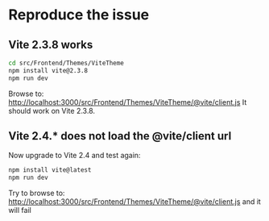 # Reproduce the issue


## Vite 2.3.8 works
```bash
cd src/Frontend/Themes/ViteTheme
npm install vite@2.3.8
npm run dev
```

Browse to: [http://localhost:3000/src/Frontend/Themes/ViteTheme/@vite/client.js](http://localhost:3000/src/Frontend/Themes/ViteTheme/@vite/client.js)
It should work on Vite 2.3.8.

## Vite 2.4.* does not load the @vite/client url
Now upgrade to Vite 2.4 and test again:

```bash
npm install vite@latest
npm run dev
```

Try to browse to: [http://localhost:3000/src/Frontend/Themes/ViteTheme/@vite/client.js](http://localhost:3000/src/Frontend/Themes/ViteTheme/@vite/client.js) and it will fail
